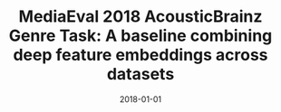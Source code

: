 ---
type: "paper_2018"
title: "MediaEval 2018 AcousticBrainz Genre Task: A baseline combining deep feature embeddings across datasets"
authors: Oramas, S., Bogdanov D., & Porter A.
date: 2018-01-01
published_in: "MediaEval Workshop"
download_link: "http://hdl.handle.net/10230/35745"
---